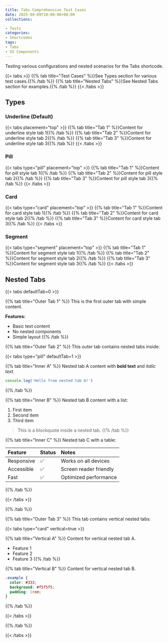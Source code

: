 ```yaml
---
title: Tabs Comprehensive Test Cases
date: 2025-09-09T10:00:00+08:00
collections:

- Tests
categories:
- Shortcodes
tags:
- Tabs
- UI Components
---
```


Testing various configurations and nested scenarios for the Tabs shortcode.

{{< tabs >}}
{{% tab title="Test Cases" %}}See Types section for various test cases.{{% /tab %}}
{{% tab title="Nested Tabs" %}}See Nested Tabs section for examples.{{% /tab %}}
{{< /tabs >}}

<!--more-->

## Types

### Underline (Default)

<!-- placement: top, bottom, left, right -->

{{< tabs placement="top" >}}
{{% tab title="Tab 1" %}}Content for underline style tab 1{{% /tab %}}
{{% tab title="Tab 2" %}}Content for underline style tab 2{{% /tab %}}
{{% tab title="Tab 3" %}}Content for underline style tab 3{{% /tab %}}
{{< /tabs >}}

### Pill

<!-- placement: top, bottom, left, right -->

{{< tabs type="pill" placement="top" >}}
{{% tab title="Tab 1" %}}Content for pill style tab 1{{% /tab %}}
{{% tab title="Tab 2" %}}Content for pill style tab 2{{% /tab %}}
{{% tab title="Tab 3" %}}Content for pill style tab 3{{% /tab %}}
{{< /tabs >}}

### Card

<!-- placement: top, bottom, left, right -->

{{< tabs type="card" placement="top" >}}
{{% tab title="Tab 1" %}}Content for card style tab 1{{% /tab %}}
{{% tab title="Tab 2" %}}Content for card style tab 2{{% /tab %}}
{{% tab title="Tab 3" %}}Content for card style tab 3{{% /tab %}}
{{< /tabs >}}

### Segment

<!-- placement: top, bottom, left, right -->

{{< tabs type="segment" placement="top" >}}
{{% tab title="Tab 1" %}}Content for segment style tab 1{{% /tab %}}
{{% tab title="Tab 2" %}}Content for segment style tab 2{{% /tab %}}
{{% tab title="Tab 3" %}}Content for segment style tab 3{{% /tab %}}
{{< /tabs >}}

## Nested Tabs

{{< tabs defaultTab=0 >}}

{{% tab title="Outer Tab 1" %}}
This is the first outer tab with simple content.

**Features:**

- Basic text content
- No nested components
- Simple layout
{{% /tab %}}

{{% tab title="Outer Tab 2" %}}
This outer tab contains nested tabs inside:

{{< tabs type="pill" defaultTab=1 >}}

{{% tab title="Inner A" %}}
Nested tab A content with **bold text** and _italic text_.

```javascript
console.log('Hello from nested tab A!')
```

{{% /tab %}}

{{% tab title="Inner B" %}}
Nested tab B content with a list:

1. First item
2. Second item
3. Third item

> This is a blockquote inside a nested tab.
{{% /tab %}}

{{% tab title="Inner C" %}}
Nested tab C with a table:

| Feature    | Status | Notes                  |
| :--------- | :----- | :--------------------- |
| Responsive | ✅     | Works on all devices   |
| Accessible | ✅     | Screen reader friendly |
| Fast       | ✅     | Optimized performance  |

{{% /tab %}}

{{< /tabs >}}

{{% /tab %}}

{{% tab title="Outer Tab 3" %}}
This tab contains vertical nested tabs:

{{< tabs type="card" vertical=true >}}

{{% tab title="Vertical A" %}}
Content for vertical nested tab A.

- Feature 1
- Feature 2
- Feature 3
{{% /tab %}}

{{% tab title="Vertical B" %}}
Content for vertical nested tab B.

```css
.example {
  color: #333;
  background: #f5f5f5;
  padding: 1rem;
}
```

{{% /tab %}}

{{< /tabs >}}

{{% /tab %}}

{{< /tabs >}}
